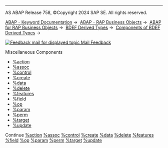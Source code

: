   

* * *

AS ABAP Release 758, ©Copyright 2024 SAP SE. All rights reserved.

[ABAP - Keyword Documentation](https://help.sap.com/doc/abapdocu_latest_index_htm/latest/en-US/abenabap.htm) →  [ABAP - RAP Business Objects](https://help.sap.com/doc/abapdocu_latest_index_htm/latest/en-US/abenabap_rap.htm) →  [ABAP for RAP Business Objects](https://help.sap.com/doc/abapdocu_latest_index_htm/latest/en-US/abenabap_for_rap_bos.htm) →  [BDEF Derived Types](https://help.sap.com/doc/abapdocu_latest_index_htm/latest/en-US/abenrpm_derived_types.htm) →  [Components of BDEF Derived Types](https://help.sap.com/doc/abapdocu_latest_index_htm/latest/en-US/abapderived_types_comp.htm) → 

 [![](Mail.gif?object=Mail.gif "Feedback mail for displayed topic") Mail Feedback](mailto:f1_help@sap.com?subject=Feedback%20on%20ABAP%20Documentation&body=Document:%20Miscellaneous%20Components%2C%20ABAPDERIVED_TYPES_MISC%2C%20758%0D%0A%0D%0AError:%0D%0A%0D%0A%0D%0A%0D%0ASuggestion%20for%20improvement:)

Miscellaneous Components

-   [%action](https://help.sap.com/doc/abapdocu_latest_index_htm/latest/en-US/abapderived_types_action.htm)
-   [%assoc](https://help.sap.com/doc/abapdocu_latest_index_htm/latest/en-US/abapderived_types_assoc.htm)
-   [%control](https://help.sap.com/doc/abapdocu_latest_index_htm/latest/en-US/abapderived_types_control.htm)
-   [%create](https://help.sap.com/doc/abapdocu_latest_index_htm/latest/en-US/abapderived_types_create.htm)
-   [%data](https://help.sap.com/doc/abapdocu_latest_index_htm/latest/en-US/abapderived_types_data.htm)
-   [%delete](https://help.sap.com/doc/abapdocu_latest_index_htm/latest/en-US/abapderived_types_delete.htm)
-   [%features](https://help.sap.com/doc/abapdocu_latest_index_htm/latest/en-US/abapderived_types_features.htm)
-   [%field](https://help.sap.com/doc/abapdocu_latest_index_htm/latest/en-US/abapderived_types_field.htm)
-   [%op](https://help.sap.com/doc/abapdocu_latest_index_htm/latest/en-US/abapderived_types_op.htm)
-   [%param](https://help.sap.com/doc/abapdocu_latest_index_htm/latest/en-US/abapderived_types_param.htm)
-   [%perm](https://help.sap.com/doc/abapdocu_latest_index_htm/latest/en-US/abapderived_types_perm.htm)
-   [%target](https://help.sap.com/doc/abapdocu_latest_index_htm/latest/en-US/abapderived_types_target.htm)
-   [%update](https://help.sap.com/doc/abapdocu_latest_index_htm/latest/en-US/abapderived_types_update.htm)

Continue
[%action](https://help.sap.com/doc/abapdocu_latest_index_htm/latest/en-US/abapderived_types_action.htm)
[%assoc](https://help.sap.com/doc/abapdocu_latest_index_htm/latest/en-US/abapderived_types_assoc.htm)
[%control](https://help.sap.com/doc/abapdocu_latest_index_htm/latest/en-US/abapderived_types_control.htm)
[%create](https://help.sap.com/doc/abapdocu_latest_index_htm/latest/en-US/abapderived_types_create.htm)
[%data](https://help.sap.com/doc/abapdocu_latest_index_htm/latest/en-US/abapderived_types_data.htm)
[%delete](https://help.sap.com/doc/abapdocu_latest_index_htm/latest/en-US/abapderived_types_delete.htm)
[%features](https://help.sap.com/doc/abapdocu_latest_index_htm/latest/en-US/abapderived_types_features.htm)
[%field](https://help.sap.com/doc/abapdocu_latest_index_htm/latest/en-US/abapderived_types_field.htm)
[%op](https://help.sap.com/doc/abapdocu_latest_index_htm/latest/en-US/abapderived_types_op.htm)
[%param](https://help.sap.com/doc/abapdocu_latest_index_htm/latest/en-US/abapderived_types_param.htm)
[%perm](https://help.sap.com/doc/abapdocu_latest_index_htm/latest/en-US/abapderived_types_perm.htm)
[%target](https://help.sap.com/doc/abapdocu_latest_index_htm/latest/en-US/abapderived_types_target.htm)
[%update](https://help.sap.com/doc/abapdocu_latest_index_htm/latest/en-US/abapderived_types_update.htm)